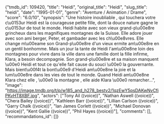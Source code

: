 {"tmdb_id": 109420, "title": "Heidi", "original_title": "Heidi", "slug_title": "heidi", "date": "1995-01-01", "genre": "Aventure / Animation / Drame", "score": "6.0/10", "synopsis": "Une histoire inoubliable , qui touchera votre c\u0153ur Heidi est la courageuse petite fille, dont la douce nature gagne le c\u0153ur de tout le monde. Heidi habite avec son vieux grand-p\u00e8re grincheux dans les magnifiques montagnes de la Suisse. Elle adore jouer avec son ami berger, Peter, et gambader avec les ch\u00e8vres. Elle change m\u00eame son Grand-p\u00e8re d'un vieux ermite am\u00e8re en un gentil bonhomme. Mais un jour la tante de Heidi l'am\u00e8ne loin des montagnes pour vivre dans la ville dans une famille dont la fille infirme, Klara, a besoin decompagnie. Son grand-p\u00e8re et sa maison manquent \u00e0 Heidi et tout ce qu'elle fait cause du souci \u00e0 la gouvernante. Mais bient\u00f4t la bont\u00e9 d'Heidi am\u00e8ne la joie et la lumi\u00e8re dans les vies de tout le monde. Quand Heidi am\u00e8ne Klara chez elle , \u00e0 la montagne , elle aide Klara \u00e0 remarcher...", "image": "https://image.tmdb.org/t/p/w185_and_h278_bestv2/1qzEwY5psDAKwNvCfiPKvHT8XBF.jpg", "actors": ["Tony Ail ((voice))", "Nathan Aswell ((voice))", "Chera Bailey ((voice))", "Kathleen Barr ((voice))", "Lillian Carlson ((voice))", "Garry Chalk ((voice))", "Ian James Corlett ((voice))", "Michael Donovan ((voice))", "Kent Gallie ((voice))", "Phil Hayes ((voice))"], "comments": [], "recommandations_id": []}